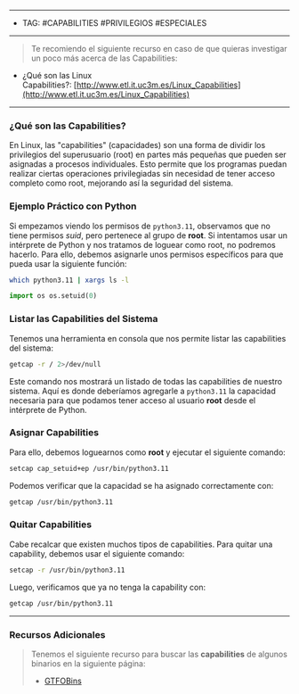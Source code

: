 
---
- TAG: #CAPABILITIES #PRIVILEGIOS #ESPECIALES 
- ----
>Te recomiendo el siguiente recurso en caso de que quieras investigar un poco más acerca de las Capabilities:

- ¿Qué son las Linux Capabilities?: [http://www.etl.it.uc3m.es/Linux_Capabilities](http://www.etl.it.uc3m.es/Linux_Capabilities)
---
### ¿Qué son las Capabilities?

En Linux, las "capabilities" (capacidades) son una forma de dividir los privilegios del superusuario (root) en partes más pequeñas que pueden ser asignadas a procesos individuales. Esto permite que los programas puedan realizar ciertas operaciones privilegiadas sin necesidad de tener acceso completo como root, mejorando así la seguridad del sistema.

### Ejemplo Práctico con Python

Si empezamos viendo los permisos de `python3.11`, observamos que no tiene permisos _suid_, pero pertenece al grupo de **root**. Si intentamos usar un intérprete de Python y nos tratamos de loguear como root, no podremos hacerlo. Para ello, debemos asignarle unos permisos específicos para que pueda usar la siguiente función:

```bash
which python3.11 | xargs ls -l
```

```python
import os os.setuid(0)
```

### Listar las Capabilities del Sistema

Tenemos una herramienta en consola que nos permite listar las capabilities del sistema:

```bash
getcap -r / 2>/dev/null
```

Este comando nos mostrará un listado de todas las capabilities de nuestro sistema. Aquí es donde deberíamos agregarle a `python3.11` la capacidad necesaria para que podamos tener acceso al usuario **root** desde el intérprete de Python.

### Asignar Capabilities

Para ello, debemos loguearnos como **root** y ejecutar el siguiente comando:

```bash
setcap cap_setuid+ep /usr/bin/python3.11
```

Podemos verificar que la capacidad se ha asignado correctamente con:

```bash
getcap /usr/bin/python3.11
```

### Quitar Capabilities

Cabe recalcar que existen muchos tipos de capabilities. Para quitar una capability, debemos usar el siguiente comando:

```bash
setcap -r /usr/bin/python3.11
```

Luego, verificamos que ya no tenga la capability con:

```bash
getcap /usr/bin/python3.11
```

---

### Recursos Adicionales

> Tenemos el siguiente recurso para buscar las **capabilities** de algunos binarios en la siguiente página:
> 
> - [GTFOBins](https://gtfobins.github.io/)